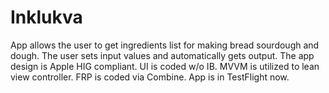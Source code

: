 # Inklukva
App allows the user to get ingredients list for making bread sourdough and dough. The user sets input values and automatically gets output. The app design is Apple HIG compliant. UI is coded w/o IB. MVVM is utilized to lean view controller. FRP is coded via Combine. App is in TestFlight now.
